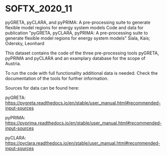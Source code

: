 # SOFTX_2020_11
pyGRETA, pyCLARA, and pyPRIMA: A pre-processing suite to generate flexible model regions for energy system models
Code and data for publication "pyGRETA, pyCLARA, pyPRIMA: A pre-processing suite to generate flexible model regions for energy system models"
 Siala, Kais;  Odersky, Leonhard

This dataset contains the code of the three pre-processing tools pyGRETA,  pyPRIMA and pyCLARA and an examplary database for the scope of Austria.

To run the code with full functionality additional data is needed. Check the documentation of the tools for further information.

 

Sources for data can be found here: 

pyGRETA: https://pygreta.readthedocs.io/en/stable/user_manual.html#recommended-input-sources

pyPRIMA: https://pyprima.readthedocs.io/en/stable/user_manual.html#recommended-input-sources

pyCLARA: https://pyclara.readthedocs.io/en/stable/user_manual.html#recommended-input-sources
